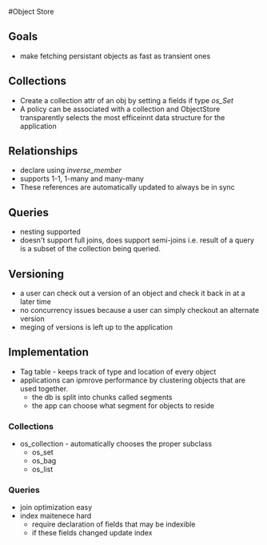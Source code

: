#Object Store
  

## Goals
- make fetching persistant objects as fast as transient ones

## Collections
- Create a collection attr of an obj by setting a fields if type *os_Set*
- A policy can be associated with a collection and ObjectStore transparently selects the most efficeinnt data structure for the application

## Relationships
- declare using *inverse_member*
- supports 1-1, 1-many and many-many
- These references are automatically updated to always be in sync

## Queries
- nesting supported
- doesn't support full joins, does support semi-joins i.e. result of a query is a subset of the collection being queried.

## Versioning
- a user can check out a version of an object and check it back in at a later time
- no concurrency issues because a user can simply checkout an alternate version
- meging of versions is left up to the application

## Implementation
- Tag table - keeps track of type and location of every object
- applications can ipmrove performance by clustering objects that are used together.
	- the db is split into chunks called segments
	- the app can choose what segment for objects to reside

### Collections
- os_collection - automatically chooses the proper subclass
	- os_set
	- os_bag
	- os_list

### Queries
- join optimization easy
- index maitenece hard
	- require declaration of fields that may be indexible
	- if these fields changed update index